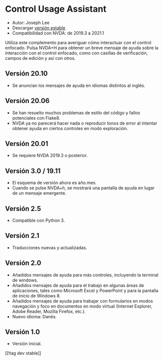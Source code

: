 # Control Usage Assistant #

* Autor: Joseph Lee
* Descargar [versión estable][1]
* Compatibilidad con NVDA: de 2019.3 a 2021.1

Utiliza este complemento para averiguar cómo interactuar con el control
enfocado.  Pulsa NVDA+H para obtener un breve mensaje de ayuda sobre la
interacción con el control enfocado, como con casillas de verificación,
campos de edición y así con otros.

## Versión 20.10

* Se anuncian los mensajes de ayuda en idiomas distintos al inglés.

## Versión 20.06

* Se han resuelto muchos problemas de estilo del código y fallos potenciales
  con Flake8.
* NVDA ya no parecerá hacer nada o reproducir tonos de error al intentar
  obtener ayuda en ciertos controles en modo exploración.

## Versión 20.01

* Se requiere NVDA 2019.3 o posterior.

## Versión 3.0 / 19.11

* El esquema de versión ahora es año.mes.
* Cuando se pulse NVDA+h, se mostrará una pantalla de ayuda en lugar de un
  mensaje emergente.

## Versión 2.5

* Compatible con Python 3.

## Versión 2.1

* Traducciones nuevas y actualizadas.

## Versión 2.0

* Añadidos mensajes de ayuda para más controles, incluyendo la terminal de
  windows.
* Añadidos mensajes de ayuda para el trabajo en algunas áreas de
  aplicaciones, tales como Microsoft Excel y PowerPoint y para la pantalla
  de inicio de Windows 8.
* Añadidos mensajes de ayuda para trabajar con formularios en modos
  navegación y foco en documentos en modo virtual (Internet Explorer, Adobe
  Reader, Mozilla Firefox, etc.).
* Nuevo idioma: Danés.

## Versión 1.0

* Versión inicial.

[[!tag dev stable]]

[1]: https://addons.nvda-project.org/files/get.php?file=cua

[2]: https://addons.nvda-project.org/files/get.php?file=cua-dev
